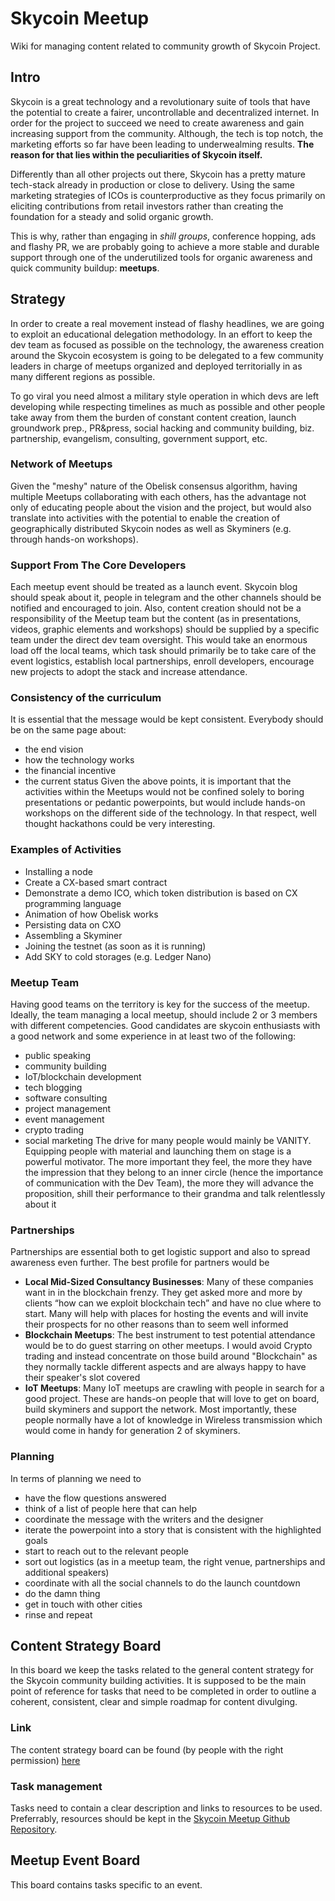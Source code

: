 # Skycoin Meetup

Wiki for managing content related to community growth of Skycoin Project.


## Intro

Skycoin is a great technology and a revolutionary suite of tools that have the potential to create a fairer, uncontrollable and decentralized internet.
In order for the project to succeed we need to create awareness and gain increasing support from the community.
Although, the tech is top notch, the marketing efforts so far have been leading to underwealming results. 
__The reason for that lies within the peculiarities of Skycoin itself.__

Differently than all other projects out there, Skycoin has a pretty mature tech-stack already in production or close to delivery.
Using the same marketing strategies of ICOs is counterproductive as they focus primarily on eliciting contributions from retail investors rather than creating the foundation for a steady and solid organic growth.

This is why, rather than engaging in _shill groups_, conference hopping, ads and flashy PR, we are probably going to achieve a more stable and durable support through one of the underutilized tools for organic awareness and quick community buildup: **meetups**.

## Strategy
In order to create a real movement instead of flashy headlines, we are going to exploit an educational delegation methodology. In an effort to keep the dev team as focused as possible on the technology, the awareness creation around the Skycoin ecosystem is going to be delegated to a few community leaders in charge of meetups organized and deployed territorially in as many different regions as possible.

To go viral you need almost a military style operation in which devs are left developing while respecting timelines as much as possible and other people take away from them the burden of constant content creation, launch groundwork prep., PR&press, social hacking and community building, biz. partnership, evangelism, consulting, government support, etc.

### Network of Meetups
Given the "meshy" nature of the Obelisk consensus algorithm, having multiple Meetups collaborating with each others, has the advantage not only of educating people about the vision and the project, but would also translate into activities with the potential to enable the creation of geographically distributed Skycoin nodes as well as Skyminers (e.g. through hands-on workshops).

### Support From The Core Developers
Each meetup event should be treated as a launch event. Skycoin blog should speak about it, people in telegram and the other channels should be notified and encouraged to join. Also, content creation should not be a responsibility of the Meetup team but the content (as in presentations, videos, graphic elements and workshops) should be supplied by a specific team under the direct dev team oversight. This would take an enormous load off the local teams, which task should primarily be to take care of the event logistics, establish local partnerships, enroll developers, encourage new projects to adopt the stack and increase attendance.

### Consistency of the curriculum
It is essential that the message would be kept consistent. Everybody should be on the same page about:
* the end vision
* how the technology works
* the financial incentive
* the current status
Given the above points, it is important that the activities within the Meetups would not be confined solely to boring presentations or pedantic powerpoints, but would include hands-on workshops on the different side of the technology. In that respect, well thought hackathons could be very interesting. 

### Examples of Activities
- Installing a node
- Create a CX-based smart contract
- Demonstrate a demo ICO, which token distribution is based on CX programming language
- Animation of how Obelisk works
- Persisting data on CXO
- Assembling a Skyminer
- Joining the testnet (as soon as it is running)
- Add SKY to cold storages (e.g. Ledger Nano)

### Meetup Team
Having good teams on the territory is key for the success of the meetup. Ideally, the team managing a local meetup, should include 2 or 3 members with different competencies. Good candidates are skycoin enthusiasts with a good network and some experience in at least two of the following:
* public speaking
* community building
* IoT/blockchain development
* tech blogging
* software consulting
* project management
* event management
* crypto trading
* social marketing
The drive for many people would mainly be VANITY. Equipping people with material and launching them on stage is a powerful motivator. 
The more important they feel, the more they have the impression that they belong to an inner circle (hence the importance of communication with the Dev Team), the more they will advance the proposition, shill their performance to their grandma
and talk relentlessly about it

### Partnerships
Partnerships are essential both to get logistic support and also to spread awareness even further. The best profile for partners would be
* __Local Mid-Sized Consultancy Businesses__: Many of these companies want in in the blockchain frenzy. They get asked more and more by clients “how can we exploit blockchain tech” and have no clue where to start. Many will help with places for hosting the events and will invite their prospects for no other reasons than to seem well informed
* __Blockchain Meetups__: The best instrument to test potential attendance would be to do guest starring on other meetups. I would avoid Crypto trading and instead concentrate on those build around "Blockchain" as they normally tackle different aspects and are always happy to have their speaker's slot covered
* __IoT Meetups__: Many IoT meetups are crawling with people in search for a good project. These are hands-on people that will love to get on board, build skyminers and support the network. Most importantly, these people normally have a lot of knowledge in Wireless transmission which would come in handy for generation 2 of skyminers.

### Planning

In terms of planning we need to
- have the flow questions answered
- think of a list of people here that can help
- coordinate the message with the writers and the designer
- iterate the powerpoint into a story that is consistent with the highlighted goals
- start to reach out to the relevant people
- sort out logistics (as in a meetup team, the right venue, partnerships and additional speakers)
- coordinate with all the social channels to do the launch countdown
- do the damn thing
- get in touch with other cities
- rinse and repeat

## Content Strategy Board

In this board we keep the tasks related to the general content strategy for the Skycoin community building activities. 
It is supposed to be the main point of reference for tasks that need to be completed in order to outline a coherent, consistent, clear and simple roadmap for content divulging.

### Link
The content strategy board can be found (by people with the right permission) [here](https://trello.com/b/zCygtIgK)

### Task management
Tasks need to contain a clear description and links to resources to be used. Preferrably, resources should be kept in the [Skycoin Meetup Github Repository](https://github.com/ayajeske/skycoinmeetup).

## Meetup Event Board
This board contains tasks specific to an event.




